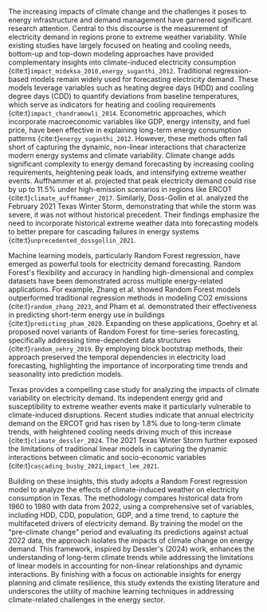 The increasing impacts of climate change and the challenges it poses to energy infrastructure and demand management have garnered significant research attention. Central to this discourse is the measurement of electricity demand in regions prone to extreme weather variability. While existing studies have largely focused on heating and cooling needs, bottom-up and top-down modeling approaches have provided complementary insights into climate-induced electricity consumption {cite:t}`impact_mideksa_2010,energy_suganthi_2012`. Traditional regression-based models remain widely used for forecasting electricity demand. These models leverage variables such as heating degree days (HDD) and cooling degree days (CDD) to quantify deviations from baseline temperatures, which serve as indicators for heating and cooling requirements {cite:t}`impact_chandramowli_2014`. Econometric approaches, which incorporate macroeconomic variables like GDP, energy intensity, and fuel price, have been effective in explaining long-term energy consumption patterns {cite:t}`energy_suganthi_2012`. However, these methods often fall short of capturing the dynamic, non-linear interactions that characterize modern energy systems and climate variability. Climate change adds significant complexity to energy demand forecasting by increasing cooling requirements, heightening peak loads, and intensifying extreme weather events. Auffhammer et al. projected that peak electricity demand could rise by up to 11.5% under high-emission scenarios in regions like ERCOT {cite:t}`climate_auffhammer_2017`. Similarly, Doss-Gollin et al. analyzed the February 2021 Texas Winter Storm, demonstrating that while the storm was severe, it was not without historical precedent. Their findings emphasize the need to incorporate historical extreme weather data into forecasting models to better prepare for cascading failures in energy systems {cite:t}`unprecedented_dossgollin_2021`.

Machine learning models, particularly Random Forest regression, have emerged as powerful tools for electricity demand forecasting. Random Forest's flexibility and accuracy in handling high-dimensional and complex datasets have been demonstrated across multiple energy-related applications. For example, Zhang et al. showed Random Forest models outperformed traditional regression methods in modeling CO2 emissions {cite:t}`random_zhang_2023`, and Pham et al. demonstrated their effectiveness in predicting short-term energy use in buildings {cite:t}`predicting_pham_2020`. Expanding on these applications, Goehry et al. proposed novel variants of Random Forest for time-series forecasting, specifically addressing time-dependent data structures {cite:t}`random_oehry_2019`. By employing block bootstrap methods, their approach preserved the temporal dependencies in electricity load forecasting, highlighting the importance of incorporating time trends and seasonality into prediction models.

Texas provides a compelling case study for analyzing the impacts of climate variability on electricity demand. Its independent energy grid and susceptibility to extreme weather events make it particularly vulnerable to climate-induced disruptions. Recent studies indicate that annual electricity demand on the ERCOT grid has risen by 1.8% due to long-term climate trends, with heightened cooling needs driving much of this increase {cite:t}`climate_dessler_2024`. The 2021 Texas Winter Storm further exposed the limitations of traditional linear models in capturing the dynamic interactions between climatic and socio-economic variables {cite:t}`cascading_busby_2021`,`impact_lee_2021`.

Building on these insights, this study adopts a Random Forest regression model to analyze the effects of climate-induced weather on electricity consumption in Texas. The methodology compares historical data from 1960 to 1980 with data from 2022, using a comprehensive set of variables, including HDD, CDD, population, GDP, and a time trend, to capture the multifaceted drivers of electricity demand. By training the model on the "pre-climate change" period and evaluating its predictions against actual 2022 data, the approach isolates the impacts of climate change on energy demand. This framework, inspired by Dessler's (2024) work, enhances the understanding of long-term climate trends while addressing the limitations of linear models in accounting for non-linear relationships and dynamic interactions. By finishing with a focus on actionable insights for energy planning and climate resilience, this study extends the existing literature and underscores the utility of machine learning techniques in addressing climate-related challenges in the energy sector.

